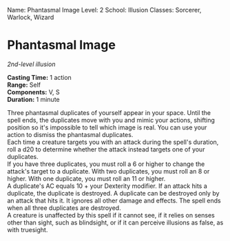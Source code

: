 Name: Phantasmal Image
Level: 2
School: Illusion
Classes: Sorcerer, Warlock, Wizard

# Phantasmal Image
_2nd-level illusion_

**Casting Time:** 1 action    
**Range:** Self    
**Components:** V, S    
**Duration:** 1 minute 

Three phantasmal duplicates of yourself appear in your space. Until the spell ends, the duplicates move with you and mimic your actions, shifting position so it's impossible to tell which image is real. You can use your action to dismiss the phantasmal duplicates.    
Each time a creature targets you with an attack during the spell's duration, roll a d20 to determine whether the attack instead targets one of your duplicates.    
If you have three duplicates, you must roll a 6 or higher to change the attack's target to a duplicate. With two duplicates, you must roll an 8 or higher. With one duplicate, you must roll an 11 or higher.    
A duplicate's AC equals 10 + your Dexterity modifier. If an attack hits a duplicate, the duplicate is destroyed. A duplicate can be destroyed only by an attack that hits it. It ignores all other damage and effects. The spell ends when all three duplicates are destroyed.    
A creature is unaffected by this spell if it cannot see, if it relies on senses other than sight, such as blindsight, or if it can perceive illusions as false, as with truesight.